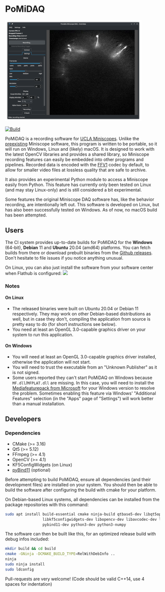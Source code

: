 PoMiDAQ
=======

[![PoMiDAQ Screenshot](contrib/screenshots/v0.4.4_diffdisplay_tiny.png "PoMiDAQ on Linux")](https://github.com/bothlab/pomidaq/tree/master/contrib/screenshots)

[![Build](https://github.com/bothlab/pomidaq/actions/workflows/build.yml/badge.svg)](https://github.com/bothlab/pomidaq/actions/workflows/build.yml)

PoMiDAQ is a recording software for [UCLA Miniscopes](http://miniscope.org/index.php/Main_Page).
Unlike the [preexisting](https://github.com/daharoni/Miniscope_DAQ_Software) Miniscope software, this program
is written to be portable, so it will run on Windows, Linux and (likely) macOS.
It is designed to work with the latest OpenCV libraries and provides a shared library, so Miniscope recording
features can easily be embedded into other programs and pipelines.
Recorded data is encoded with the [FFV1](https://en.wikipedia.org/wiki/FFV1) codec by default, to allow for
smaller video files at lossless quality that are safe to archive.

It also provides an experimental Python module to access a Miniscope easily from Python. This feature has
currently only been tested on Linux (and may stay Linux-only) and is still considered a bit experimental.

Some features the original Miniscope DAQ software has, like the behavior recording, are intentionally left out.
This software is developed on Linux, but has also been successfully tested on Windows. As of now, no macOS build
has been attempted.

## Users

The CI system provides up-to-date builds for PoMiDAQ for the **Windows** (64-bit), **Debian** 11 and **Ubuntu** 20.04 (amd64) platforms.
You can fetch builds from there or download prebuilt binaries from the [Github releases](https://github.com/bothlab/pomidaq/releases).
Don't hesitate to file issues if you notice anything unusual.

On Linux, you can also just install the software from your software center when Flathub is configured:
<a href="https://flathub.org/apps/details/io.github.bothlab.pomidaq"><img src="https://flathub.org/assets/badges/flathub-badge-en.png" width="140"/></a>

### Notes
#### On Linux
 * The released binaries were built on Ubuntu 20.04 or Debian 11 respectively. They may work on other Debian-based distributions as well,
   but in case they don't, compiling the application from source is pretty easy to do (for short instructions see below).
 * You need at least an OpenGL 3.0-capable graphics driver on your system to run this application.

#### On Windows
 * You will need at least an OpenGL 3.0-capable graphics driver installed, otherwise the application will not start.
 * You will need to trust the executable from an "Unknown Publisher" as it is not signed.
 * Some users reported they can't start PoMiDAQ on Windows because `MF.dll`/`MFPLAT.dll` are missing. In this case,
   you will need to install the [Mediafeaturepack from Microsoft](https://www.microsoft.com/en-us/software-download/mediafeaturepack)
   for your Windows version to resolve the problem. Sometimes enabling this feature via Windows' "Additional Features" selection
   (in the "Apps" page of "Settings") will work better than a manual installation.

## Developers

### Dependencies

 * CMake (>= 3.16)
 * Qt5 (>= 5.12)
 * FFmpeg (>= 4.1)
 * OpenCV (>= 4.1)
 * KF5ConfigWidgets (on Linux)
 * [pyBind11](https://github.com/pybind/pybind11) (optional)

Before attempting to build PoMiDAQ, ensure all dependencies (and their development files) are installed on your system.
You should then be able to build the software after configuring the build with cmake for your platform.

On Debian-based Linux systems, all dependencies can be installed from the package repositories with this command:
```bash
sudo apt install build-essential cmake ninja-build qtbase5-dev libqt5opengl5-dev \
                 libkf5configwidgets-dev libopencv-dev libavcodec-dev libavformat-dev libswscale-dev \
                 pybind11-dev python3-dev python3-numpy
```
The software can then be built like this, for an optimized release build with debug infos included:
```bash
mkdir build && cd build
cmake -GNinja -DCMAKE_BUILD_TYPE=RelWithDebInfo ..
ninja
sudo ninja install
sudo ldconfig
```

Pull-requests are very welcome! (Code should be valid C++14, use 4 spaces for indentation)
